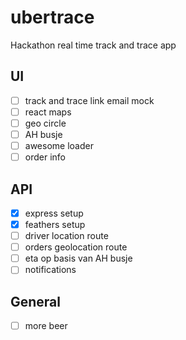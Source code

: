 # ubertrace
Hackathon real time track and trace app 

## UI 
- [ ] track and trace link email mock
- [ ] react maps
- [ ] geo circle
- [ ] AH busje
- [ ] awesome loader
- [ ] order info

## API 

- [x] express setup
- [x] feathers setup
- [ ] driver location route
- [ ] orders geolocation route
- [ ] eta op basis van AH busje
- [ ] notifications

## General
- [ ] more beer

